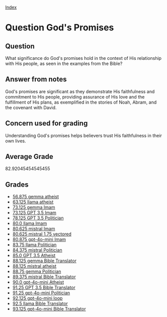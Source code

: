 
[Index](../../index.md)
# Question God's Promises
## Question
What significance do God's promises hold in the context of His relationship with His people, as seen in the examples from the Bible?

## Answer from notes
God's promises are significant as they demonstrate His faithfulness and commitment to His people, providing assurance of His love and the fulfillment of His plans, as exemplified in the stories of Noah, Abram, and the covenant with David.

## Concern used for grading
Understanding God's promises helps believers trust His faithfulness in their own lives.

## Average Grade
82.92045454545455

## Grades
 * [56.875 gemma atheist](../answers/gemma_atheist/God_s_Promises.md)
 * [63.125 llama atheist](../answers/llama_atheist/God_s_Promises.md)
 * [73.125 gemma Imam](../answers/gemma_Imam/God_s_Promises.md)
 * [73.125 GPT 3.5 Imam](../answers/GPT_3.5_Imam/God_s_Promises.md)
 * [78.125 GPT 3.5 Politician](../answers/GPT_3.5_Politician/God_s_Promises.md)
 * [80.0 llama Imam](../answers/llama_Imam/God_s_Promises.md)
 * [80.625 mistral Imam](../answers/mistral_Imam/God_s_Promises.md)
 * [80.625 mistral 1.75 vectored](../answers/mistral_1.75_vectored/God_s_Promises.md)
 * [80.875 gpt-4o-mini Imam](../answers/gpt-4o-mini_Imam/God_s_Promises.md)
 * [83.75 llama Politician](../answers/llama_Politician/God_s_Promises.md)
 * [84.375 mistral Politician](../answers/mistral_Politician/God_s_Promises.md)
 * [85.0 GPT 3.5 Atheist](../answers/GPT_3.5_Atheist/God_s_Promises.md)
 * [88.125 gemma Bible Translator](../answers/gemma_Bible_Translator/God_s_Promises.md)
 * [88.125 mistral atheist](../answers/mistral_atheist/God_s_Promises.md)
 * [88.75 gemma Politician](../answers/gemma_Politician/God_s_Promises.md)
 * [89.375 mistral Bible Translator](../answers/mistral_Bible_Translator/God_s_Promises.md)
 * [90.0 gpt-4o-mini Atheist](../answers/gpt-4o-mini_Atheist/God_s_Promises.md)
 * [91.25 GPT 3.5 Bible Translator](../answers/GPT_3.5_Bible_Translator/God_s_Promises.md)
 * [91.25 gpt-4o-mini Politician](../answers/gpt-4o-mini_Politician/God_s_Promises.md)
 * [92.125 gpt-4o-mini loop](../answers/gpt-4o-mini_loop/God_s_Promises.md)
 * [92.5 llama Bible Translator](../answers/llama_Bible_Translator/God_s_Promises.md)
 * [93.125 gpt-4o-mini Bible Translator](../answers/gpt-4o-mini_Bible_Translator/God_s_Promises.md)

